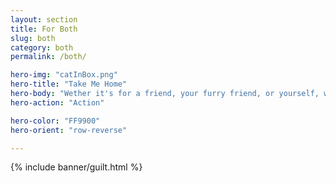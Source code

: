 ```yaml
---
layout: section
title: For Both
slug: both
category: both
permalink: /both/

hero-img: "catInBox.png"
hero-title: "Take Me Home"
hero-body: "Wether it's for a friend, your furry friend, or yourself, we have gifts and supplies for the whole gang."
hero-action: "Action"

hero-color: "FF9900"
hero-orient: "row-reverse"

---
```


{% include banner/guilt.html %}